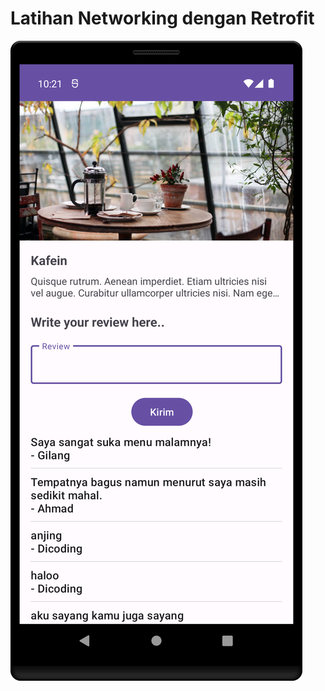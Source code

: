 # Latihan Networking dengan Retrofit
![alt text](https://github.com/syafiqfajrianemha/get-post-api-retrofit/blob/main/Screenshot_20230828_120554.png?raw=true)
